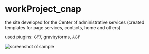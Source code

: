 # workProject_cnap
the site developed for the Center of administrative services
(created templates for page services, contacts, home and others) 

used plugins: CF7, gravityforms, ACF

![screenshot of sample](http://dev.leka-web.site/screenshots/Screenshot_cnap.png)
